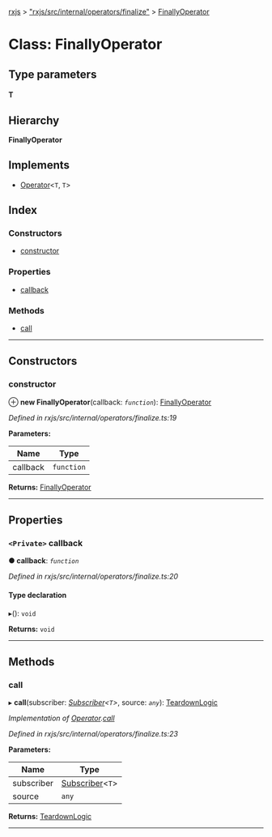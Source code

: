 [rxjs](../README.md) > ["rxjs/src/internal/operators/finalize"](../modules/_rxjs_src_internal_operators_finalize_.md) > [FinallyOperator](../classes/_rxjs_src_internal_operators_finalize_.finallyoperator.md)

# Class: FinallyOperator

## Type parameters
#### T 
## Hierarchy

**FinallyOperator**

## Implements

* [Operator](../interfaces/_rxjs_src_internal_operator_.operator.md)<`T`, `T`>

## Index

### Constructors

* [constructor](_rxjs_src_internal_operators_finalize_.finallyoperator.md#constructor)

### Properties

* [callback](_rxjs_src_internal_operators_finalize_.finallyoperator.md#callback)

### Methods

* [call](_rxjs_src_internal_operators_finalize_.finallyoperator.md#call)

---

## Constructors

<a id="constructor"></a>

###  constructor

⊕ **new FinallyOperator**(callback: *`function`*): [FinallyOperator](_rxjs_src_internal_operators_finalize_.finallyoperator.md)

*Defined in rxjs/src/internal/operators/finalize.ts:19*

**Parameters:**

| Name | Type |
| ------ | ------ |
| callback | `function` |

**Returns:** [FinallyOperator](_rxjs_src_internal_operators_finalize_.finallyoperator.md)

___

## Properties

<a id="callback"></a>

### `<Private>` callback

**● callback**: *`function`*

*Defined in rxjs/src/internal/operators/finalize.ts:20*

#### Type declaration
▸(): `void`

**Returns:** `void`

___

## Methods

<a id="call"></a>

###  call

▸ **call**(subscriber: *[Subscriber](_rxjs_src_internal_subscriber_.subscriber.md)<`T`>*, source: *`any`*): [TeardownLogic](../modules/_rxjs_src_internal_types_.md#teardownlogic)

*Implementation of [Operator](../interfaces/_rxjs_src_internal_operator_.operator.md).[call](../interfaces/_rxjs_src_internal_operator_.operator.md#call)*

*Defined in rxjs/src/internal/operators/finalize.ts:23*

**Parameters:**

| Name | Type |
| ------ | ------ |
| subscriber | [Subscriber](_rxjs_src_internal_subscriber_.subscriber.md)<`T`> |
| source | `any` |

**Returns:** [TeardownLogic](../modules/_rxjs_src_internal_types_.md#teardownlogic)

___

